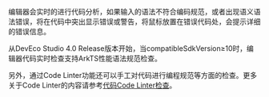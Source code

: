 编辑器会实时的进行代码分析，如果输入的语法不符合编码规范，或者出现语义语法错误，将在代码中突出显示错误或警告，将鼠标放置在错误代码处，会提示详细的错误信息。

从DevEco Studio 4.0 Release版本开始，当compatibleSdkVersion≥10时，编辑器代码实时检查支持ArkTS性能语法规范检查。

另外，通过Code Linter功能还可以手工对代码进行编程规范等方面的检查。更多关于Code Linter的内容请参考[代码Code Linter检查](https://developer.huawei.com/consumer/cn/doc/harmonyos-guides-V5/ide-code-linter-0000001363071681-V5)。
